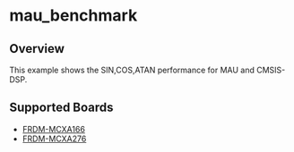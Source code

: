 # mau_benchmark

## Overview
This example shows the SIN,COS,ATAN performance for MAU and CMSIS-DSP.

## Supported Boards
- [FRDM-MCXA166](../../../_boards/frdmmcxa166/driver_examples/mau/benchmark/example_board_readme.md)
- [FRDM-MCXA276](../../../_boards/frdmmcxa276/driver_examples/mau/benchmark/example_board_readme.md)
